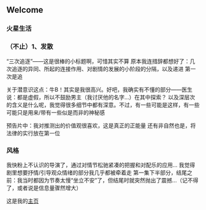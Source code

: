 ## Welcome



### 火星生活



### （不止）1、发散

“三次追逐”——这是很棒的小标题啊，可惜其实不算
原本我连措辞都想好了：几次追逐的异同、所起的连接作用、对剧情的发展的小阶段的分隔，以及递进
第一次是追

关于潜意识这点：牛B！其实是我很高兴。好吧，我确实有不懂的部分——医生说：都是虚假，所以不鼓励男主（我讨厌他的名字...）在其中探索？
以及深层次的含义是什么呢，我觉得很多细节中都有深意。不过，有一些可能是这样，有一些可能只是用来/带有一些似是而非的神秘感

预告片中：我对推测出的价值观很喜欢，这是真正的正能量
还有非自然也是，将法律的实行放在第一位

### 风格

我快粉上不认识的导演了，通过对情节松驰紧凑的把握和对配乐的应用...
我觉得剧里想要抒情/引导观众情绪的部分我几乎都被牵着走
第一集下半部分，结尾之前：我当时都因为节奏太慢“坐立不安”了，但结尾时就突然抛出了震撼...（记不得了，或者说是信息量骤然增大）


这是我的[主页](https://judithabc.github.io/)
